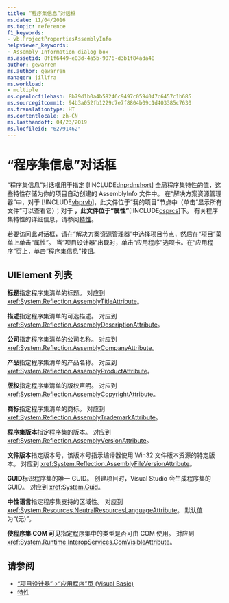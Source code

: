 ```yaml
---
title: “程序集信息”对话框
ms.date: 11/04/2016
ms.topic: reference
f1_keywords:
- vb.ProjectPropertiesAssemblyInfo
helpviewer_keywords:
- Assembly Information dialog box
ms.assetid: 8f1f6449-e03d-4a5b-9076-d3b1f84ada48
author: gewarren
ms.author: gewarren
manager: jillfra
ms.workload:
- multiple
ms.openlocfilehash: 8b79d1b0a4b59246c9497c0594047c6457c1b685
ms.sourcegitcommit: 94b3a052fb1229c7e7f8804b09c1d403385c7630
ms.translationtype: HT
ms.contentlocale: zh-CN
ms.lasthandoff: 04/23/2019
ms.locfileid: "62791462"
---
```

# <a name="assembly-information-dialog-box"></a>“程序集信息”对话框
“程序集信息”对话框用于指定 [!INCLUDE[dnprdnshort](../../code-quality/includes/dnprdnshort_md.md)] 全局程序集特性的值，这些特性存储为你的项目自动创建的 AssemblyInfo 文件中。 在“解决方案资源管理器”中，对于 [!INCLUDE[vbprvb](../../code-quality/includes/vbprvb_md.md)]，此文件位于“我的项目”节点中（单击“显示所有文件”可以查看它）；对于 **，此文件位于“属性”**[!INCLUDE[csprcs](../../data-tools/includes/csprcs_md.md)]下。 有关程序集特性的详细信息，请参阅[特性](https://msdn.microsoft.com/Library/ae334cee-d96c-4243-a5e3-06dd7fcaf205)。

 若要访问此对话框，请在“解决方案资源管理器”中选择项目节点，然后在“项目”菜单上单击“属性”。 当“项目设计器”出现时，单击“应用程序”选项卡。在“应用程序”页上，单击“程序集信息”按钮。

## <a name="uielement-list"></a>UIElement 列表
 **标题**指定程序集清单的标题。 对应到 <xref:System.Reflection.AssemblyTitleAttribute>。

 **描述**指定程序集清单的可选描述。 对应到 <xref:System.Reflection.AssemblyDescriptionAttribute>。

 **公司**指定程序集清单的公司名称。 对应到 <xref:System.Reflection.AssemblyCompanyAttribute>。

 **产品**指定程序集清单的产品名称。 对应到 <xref:System.Reflection.AssemblyProductAttribute>。

 **版权**指定程序集清单的版权声明。 对应到 <xref:System.Reflection.AssemblyCopyrightAttribute>。

 **商标**指定程序集清单的商标。 对应到 <xref:System.Reflection.AssemblyTrademarkAttribute>。

 **程序集版本**指定程序集的版本。 对应到 <xref:System.Reflection.AssemblyVersionAttribute>。

 **文件版本**指定版本号，该版本号指示编译器使用 Win32 文件版本资源的特定版本。 对应到 <xref:System.Reflection.AssemblyFileVersionAttribute>。

 **GUID**标识程序集的唯一 GUID。 创建项目时，Visual Studio 会生成程序集的 GUID。 对应到 <xref:System.Guid>。

 **中性语言**指定程序集支持的区域性。 对应到 <xref:System.Resources.NeutralResourcesLanguageAttribute>。 默认值为“(无)”。

 **使程序集 COM 可见**指定程序集中的类型是否可由 COM 使用。 对应到 <xref:System.Runtime.InteropServices.ComVisibleAttribute>。

## <a name="see-also"></a>请参阅

- [“项目设计器”->“应用程序”页 (Visual Basic)](../../ide/reference/application-page-project-designer-visual-basic.md)
- [特性](https://msdn.microsoft.com/Library/ae334cee-d96c-4243-a5e3-06dd7fcaf205)